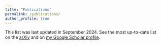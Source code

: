 ```yaml
---
title: "Publications"
permalink: /publications/
author_profile: true
---
```


This list was last updated in September 2024. See the most up-to-date list on the <a href=https://arxiv.org/a/klobas_k_1.html>arXiv</a> and on <a href="{{site.author.googlescholar}}">my Google Scholar profile</a>.
